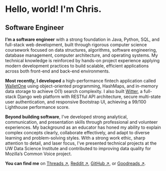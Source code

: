 Hello, world! I'm Chris.
===============================

Software Engineer
------------------------------

**I’m a software engineer** with a strong foundation in Java, Python, SQL, and full-stack web development, built through rigorous computer science coursework focused on data structures, algorithms, software engineering, database management, computer architecture, and operating systems. My technical knowledge is reinforced by hands-on project experience applying modern development practices to build scalable, efficient applications across both front-end and back-end environments.

**Most recently, I developed** a high-performance fintech application called [WalletOne](https://github.com/chriseborowski/walletone) using object-oriented programming, HashMaps, and in-memory data storage to achieve O(1) search complexity. I also built [Witter](http://github.com/chriseborowski/witter), a full-stack Django web platform with RESTful API architecture, secure multi-state user authentication, and responsive Bootstrap UI, achieving a 99/100 Lighthouse performance score.

**Beyond building software**, I’ve developed strong analytical, communication, and presentation skills through professional and volunteer experiences. My background as an educator has honed my ability to explain complex concepts clearly, collaborate effectively, and adapt to diverse learning and problem-solving styles. With a strong work ethic, sharp attention to detail, and laser focus, I’ve presented technical projects at the UW Data Science Institute and contributed to improving data quality for Mozilla’s Common Voice project.

**You can find me** on [Threads ↗](https://www.threads.com/@chrisdotslash), [Reddit ↗](https://www.reddit.com/user/chrisdotslash/), [GitHub ↗](https://github.com/chrisdotslash), or [Goodreads ↗](https://www.goodreads.com/chrisdotslash).

